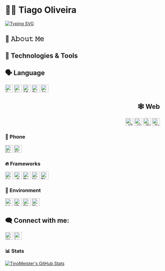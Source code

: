 # 🧑‍💻 Tiago Oliveira

<a href="https://git.io/typing-svg">
  <img src="https://readme-typing-svg.herokuapp.com?font=Fira+Code&duration=3500&pause=500&center=true&vCenter=true&width=435&lines=Hi+There!+%F0%9F%91%8B;I'm+Tiago+Oliveira;AKA+TinoMeister!+%F0%9F%98%8E" alt="Typing SVG" />
</a>

## 📖 𝙰𝚋𝚘𝚞𝚝 𝙼𝚎

## 🔧 Technologies & Tools

<div align="center">
  <div align="left">
    <h2 width="50"> 🗣️ Language </h2>
    <code><img title="C" height="25" src="https://cdn.jsdelivr.net/gh/devicons/devicon/icons/c/c-original.svg"></code>
    <code><img title="C++" height="25" src="https://cdn.jsdelivr.net/gh/devicons/devicon/icons/cplusplus/cplusplus-original.svg"></code>
    <code><img title="C#" height="25" src="https://cdn.jsdelivr.net/gh/devicons/devicon/icons/csharp/csharp-original.svg"></code>
    <code><img title="Python" height="25" src="https://cdn.jsdelivr.net/gh/devicons/devicon/icons/python/python-original.svg"></code>
    <code><img title="Javascript" height="25" src="https://cdn.jsdelivr.net/gh/devicons/devicon/icons/javascript/javascript-original.svg"></code>
  </div>
  
  <div align="right">
    <h2 width="50"> 🕸️ Web </h2>
    <code><img title="HTML5" height="25" src="https://cdn.jsdelivr.net/gh/devicons/devicon/icons/html5/html5-original.svg"></code>
    <code><img title="CSS" height="25" src="https://cdn.jsdelivr.net/gh/devicons/devicon/icons/css3/css3-original.svg"></code>
    <code><img title="PHP" height="25" src="https://cdn.jsdelivr.net/gh/devicons/devicon/icons/php/php-original.svg"></code>
    <code><img title="React" height="25" src="https://cdn.jsdelivr.net/gh/devicons/devicon/icons/react/react-original.svg"></code>
  </div>
  
</div>

### 📱 Phone

<code><img title="Kotlin" height="25" src="https://cdn.jsdelivr.net/gh/devicons/devicon/icons/kotlin/kotlin-original.svg"></code>
<code><img title="Flutter" height="25" src="https://cdn.jsdelivr.net/gh/devicons/devicon/icons/flutter/flutter-original.svg"></code>

### 🔥 Frameworks

<code><img title="Git" height="25" src="https://cdn.jsdelivr.net/gh/devicons/devicon/icons/git/git-original.svg"></code>
<code><img title=".NetCore" height="25" src="https://cdn.jsdelivr.net/gh/devicons/devicon/icons/dotnetcore/dotnetcore-original.svg"></code>
<code><img title="MySQL" height="25" src="https://cdn.jsdelivr.net/gh/devicons/devicon/icons/mysql/mysql-original-wordmark.svg"></code>
<code><img title="Visual Studio Code" height="25" src="https://cdn.jsdelivr.net/gh/devicons/devicon/icons/vscode/vscode-original.svg"></code>
<code><img title="Microsoft Visual Studio" height="25" src="https://cdn.jsdelivr.net/gh/devicons/devicon/icons/visualstudio/visualstudio-plain.svg"></code>

### 🧰 Environment

<code><img title="Linux" height="25" src="https://cdn.jsdelivr.net/gh/devicons/devicon/icons/linux/linux-original.svg"></code>
<code><img title="Ubuntu" height="25" src="https://cdn.jsdelivr.net/gh/devicons/devicon/icons/ubuntu/ubuntu-plain.svg"></code>
<code><img title="RaspberryPi" height="25" src="https://cdn.jsdelivr.net/gh/devicons/devicon/icons/raspberrypi/raspberrypi-original.svg"></code>
<code><img title="Windows" height="25" src="https://cdn.jsdelivr.net/gh/devicons/devicon/icons/windows8/windows8-original.svg"></code>

## 🗨️ Connect with me:
[<img title="Website" height="25" src="https://www.svgrepo.com/show/513303/globe-1.svg">](https://tinomeister.com)
[<img title="Linkedin" height="25" src="https://www.svgrepo.com/show/452051/linkedin.svg">](https://www.linkedin.com/in/tinomeister/)

### 📊 Stats

[![TinoMeister's GitHub Stats](https://github-readme-stats.vercel.app/api?username=TinoMeister\&show_icons=true\&theme=dark#gh-dark-mode-only)](https://github.com/TinoMeister/github-readme-stats#responsive-card-theme#gh-dark-mode-only)

<!--
**TinoMeister/TinoMeister** is a ✨ _special_ ✨ repository because its `README.md` (this file) appears on your GitHub profile.

Here are some ideas to get you started:

- 🔭 I’m currently working on ...
- 🌱 I’m currently learning ...
- 👯 I’m looking to collaborate on ...
- 🤔 I’m looking for help with ...
- 💬 Ask me about ...
- 📫 How to reach me: ...
- 😄 Pronouns: ...
- ⚡ Fun fact: ...
-->
